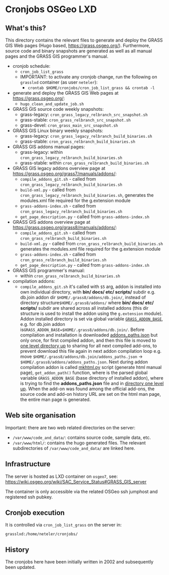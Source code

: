# Cronjobs OSGeo LXD

## What's this?

This directory contains the relevant files to generate and deploy the GRASS GIS
Web pages (Hugo based, <https://grass.osgeo.org/>). Furthermore, source code and
binary snapshots are generated as well as all manual pages and the GRASS GIS
programmer's manual.

* cronjob schedule:
  * `cron_job_list_grass`
  * IMPORTANT: to activate any cronjob change, run the following on `grasslxd`
    container (as user `neteler`):
    * `crontab $HOME/cronjobs/cron_job_list_grass && crontab -l`
* generate and deploy the GRASS GIS Web pages at <https://grass.osgeo.org/>:
  * `hugo_clean_and_update_job.sh`
* GRASS GIS source code weekly snapshots:
  * grass-legacy: `cron_grass_legacy_relbranch_src_snapshot.sh`
  * grass-stable: `cron_grass_relbranch_src_snapshot.sh`
  * grass-devel: `cron_grass_main_src_snapshot.sh`
* GRASS GIS Linux binary weekly snapshots:
  * grass-legacy: `cron_grass_legacy_relbranch_build_binaries.sh`
  * grass-stable: `cron_grass_relbranch_build_binaries.sh`
* GRASS GIS addons manual pages:
  * grass-legacy: within `cron_grass_legacy_relbranch_build_binaries.sh`
  * grass-stable: within `cron_grass_relbranch_build_binaries.sh`
* GRASS GIS legacy addons overview page at <https://grass.osgeo.org/grass7/manuals/addons/>:
  * `compile_addons_git.sh` - called from `cron_grass_legacy_relbranch_build_binaries.sh`
  * `build-xml.py` - called from `cron_grass_legacy_relbranch_build_binaries.sh`,
    generates the modules.xml file required for the g.extension module
  * `grass-addons-index.sh` - called from `cron_grass_legacy_relbranch_build_binaries.sh`
  * `get_page_description.py` - called from `grass-addons-index.sh`
* GRASS GIS addons overview page at <https://grass.osgeo.org/grass8/manuals/addons/>:
  * `compile_addons_git.sh` - called from `cron_grass_relbranch_build_binaries.sh`
  * `build-xml.py` - called from `cron_grass_relbranch_build_binaries.sh`
    generates the modules.xml file required for the g.extension module
  * `grass-addons-index.sh` - called from `cron_grass_relbranch_build_binaries.sh`
  * `get_page_description.py` - called from `grass-addons-index.sh`
* GRASS GIS programmer's manual:
  * within `cron_grass_relbranch_build_binaries.sh`
* compilation addons:
  * `compile_addons_git.sh` it's called with `$5` arg, addon is
installed into own individual directory, with **bin/ docs/ etc/ scripts/**
subdir e.g. db.join addon dir `$HOME/.grass8/addons/db.join/`, instead of
directory structure`$HOME/.grass8/addons/` where **bin/ docs/ etc/ scripts/**
subdir are shared across all installed addons (this dir structure is used
to install the addon using the `g.extension` module). Addon installed directory
is set via global variable [`GRASS_ADDON_BASE`](https://github.com/OSGeo/grass-addons/pull/656/commits/8c08184415ec32fe409bf09b2599b0506d7650ab#diff-f0fc8363c0e166fdbe9eecb74a9e261498ec0bbf15500e56b1bb1b5ba7afb900L119),
e.g. for db.join addon is`GRASS_ADDON_BASE=$HOME/.grass8/addons/db.join/`.
Before compilation and installation is downloaded [addons_paths.json](https://github.com/OSGeo/grass-addons/pull/656/commits/8c08184415ec32fe409bf09b2599b0506d7650ab#diff-f0fc8363c0e166fdbe9eecb74a9e261498ec0bbf15500e56b1bb1b5ba7afb900R128)
but only once, for first compiled addon, and then this file is moved to
[one level directory up](https://github.com/OSGeo/grass-addons/pull/656/commits/8c08184415ec32fe409bf09b2599b0506d7650ab#diff-f0fc8363c0e166fdbe9eecb74a9e261498ec0bbf15500e56b1bb1b5ba7afb900R133)
to sharing for all next compiled add-ons, to prevent download this file
again in next addon compilation loop e.g. move
`$HOME/.grass8/addons/db.join/addons_paths.json` -> `$HOME/.grass8/addons/addons_paths.json`.
Next during addon compilation addon is called
[mkhtml.py](https://github.com/OSGeo/grass/blob/main/utils/mkhtml.py)
script (generate html manual page), `get_addon_path()` function, where is
the parsed global variable `GRASS_ADDON_BASE` (base directory of installed
addon), where is trying to find the **addons_paths.json** file and in
[directory one level up](https://github.com/OSGeo/grass/pull/2054/commits/5a374101a825c451675d18b0d59e6ac99ee6cb02#diff-3e1684c5c5d40b273b6488a9b5a5558f556d2bcf2973ba5106b6125e01aa6959R314).
When the add-on was found among the official add-ons, the source code
and add-on history URL are set on the html man page, the entire man
page is generated.

## Web site organisation

Important: there are two web related directories on the server:

* `/var/www/code_and_data/`: contains source code, sample data, etc.
* `/var/www/html/`: contains the hugo generated files. The relevant
  subdirectories of `/var/www/code_and_data/` are linked here.

## Infrastructure

The server is hosted as LXD container on `osgeo7`, see:
<https://wiki.osgeo.org/wiki/SAC_Service_Status#GRASS_GIS_server>

The container is only accessible via the related OSGeo ssh jumphost and
registered ssh pubkey.

## Cronjob execution

It is controlled via `cron_job_list_grass` on the server in:

```text
grasslxd:/home/neteler/cronjobs/
```

## History

The cronjobs here have been initially written in 2002 and subsequently been updated.
